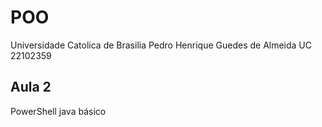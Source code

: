 # POO
Universidade Catolica de Brasilia
Pedro Henrique Guedes de Almeida
UC 22102359
## Aula 2
PowerShell
java básico